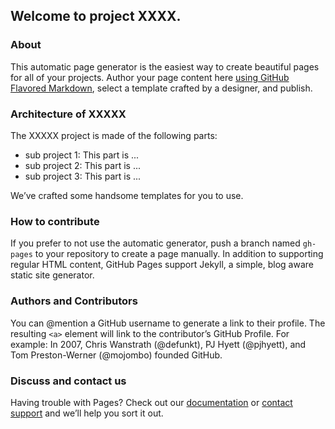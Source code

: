 ## Welcome to project XXXX.

### About
This automatic page generator is the easiest way to create beautiful pages for all of your projects. Author your page content here [using GitHub Flavored Markdown](https://guides.github.com/features/mastering-markdown/), select a template crafted by a designer, and publish. 

### Architecture of XXXXX
The XXXXX project is made of the following parts:

- sub project 1: 
This part is ...
- sub project 2: 
This part is ...
- sub project 3: 
This part is ...

We’ve crafted some handsome templates for you to use.

### How to contribute
If you prefer to not use the automatic generator, push a branch named `gh-pages` to your repository to create a page manually. In addition to supporting regular HTML content, GitHub Pages support Jekyll, a simple, blog aware static site generator.

### Authors and Contributors
You can @mention a GitHub username to generate a link to their profile. The resulting `<a>` element will link to the contributor’s GitHub Profile. For example: In 2007, Chris Wanstrath (@defunkt), PJ Hyett (@pjhyett), and Tom Preston-Werner (@mojombo) founded GitHub.

### Discuss and contact us
Having trouble with Pages? Check out our [documentation](https://help.github.com/pages) or [contact support](https://github.com/contact) and we’ll help you sort it out.
